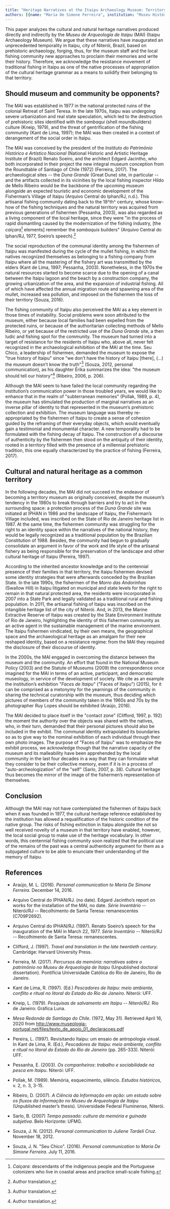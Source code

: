 ```yaml
---
title: "Heritage Narratives at the Itaipu Archaeology Museum: Territory and Resistance through Artisanal Fishing"
authors: [{name: "Maria De Simone Ferreira", institution: "Museu Histórico Nacional – Rio de Janeiro, Brazil"}]
---
```


This paper analyzes the cultural and natural heritage narratives
produced directly and indirectly by the *Museu de Arqueologia de Itaipu*
(MAI) (Itaipu Archaeology Museum). We argue that these narratives have
inaugurated an unprecedented temporality in Itaipu, city of Niterói,
Brazil, based on prehistoric archaeology, forging, thus, for the museum
staff and the local fishing community new approaches to proclaim their
memories and write their history. Therefore, we acknowledge the
resistance movement of traditional fishing in Itaipu as one of the
native processes of appropriation of the cultural heritage grammar as a
means to solidify their belonging to that territory.

## Should museum and community be opponents?

The MAI was established in 1977 in the national protected ruins of the
colonial Retreat of Saint Teresa. In the late 1970s, Itaipu was
undergoing severe urbanization and real state speculation, which led to
the destruction of prehistoric sites identified with the *sambaqui*
(shell moundbuilders) culture (Kneip, 1979), and the threat of
gentrification of the fishing community (Kant de Lima, 1997); the MAI
was then created in a context of derangement of the social order in
Itaipu.

The MAI was conceived by the president of the *Instituto do Patrimônio
Histórico e Artístico Nacional* (National Historic and Artistic Heritage
Institute of Brazil) Renato Soeiro, and the architect Edgard Jacintho,
who both incorporated in their project the new integral museum
conception from the Roundtable of Santiago of Chile (1972) (Ferreira,
2017). The archaeological sites -- the *Duna Grande* (Great Dune) site,
in particular -- and the artifacts collected in its vicinities by the
local fishing inspector Hildo de Mello Ribeiro would be the backbone of
the upcoming museum alongside an expected touristic and economic
development of the Fisherman’s Village of Itaipu (Arquivo Central do
Iphan/RJ, n.d.). This artisanal fishing community dating back to the
18^th^ century, whose know-how of the fishing techniques and the natural
territory was acquired from previous generations of fishermen (Pessanha,
2003), was also regarded as a living component of the local heritage,
since they were "in the process of rapid dismantling caused by the
modernization of the fishing industry, \[the *caiçara*[^1] elements\]
remember the *sambaquis* builders" (Arquivo Central do Iphan/RJ, 1977,
Soeiro’s speech).[^2]

The social reproduction of the communal identity among the fishermen of
Itaipu was manifested during the cycle of the mullet fishing, in which
the natives recognized themselves as belonging to a fishing company from
Itaipu where all the mastering of the fishery art was transmitted by the
elders (Kant de Lima, 1997; Pessanha, 2003). Nonetheless, in the 1970s
the natural resources started to become scarce due to the opening of a
canal between the Itaipu lagoon and the beach by a construction company,
the growing urbanization of the area, and the expansion of industrial
fishing. All of which have affected the annual migration route and
spawning area of the mullet, increased sea pollution, and imposed on the
fishermen the loss of their territory (Souza, 2016).

The fishing community of Itaipu also perceived the MAI as a key element
in those times of instability. Social problems were soon attributed to
the museum, either because local families had been expelled from the
protected ruins, or because of the authoritarian collecting methods of
Mello Ribeiro, or yet because of the restricted use of the *Duna Grande*
site, a then ludic and fishing spot for the community. The museum had
turned into a target of resistance for the residents of Itaipu who,
above all, never felt recognized in the archaeological exhibition of the
MAI at the time. Seu Chico, a leadership of fishermen, demanded the
museum to expose the "true history of Itaipu" since "we don’t have the
history of Itaipu \[there\], (...) the museum doesn’t know the
truth"[^3] (Souza, 2012, personal communication), as his daughter Érika
summarizes the idea: "the museum should tell our history"[^4] (Ribeiro,
2006, p. 206).

Although the MAI seem to have failed the local community regarding the
institution’s communication power in those troubled years, we would like
to enhance that in the realm of "subterranean memories" (Pollak, 1989,
p. 4), the museum has stimulated the production of marginal narratives
as an inverse pillar of identity to that represented in the museum’s
prehistoric collection and exhibition. The museum language was thereby
re-appropriated by the fishermen of Itaipu to create a sense of cohesion
guided by the reframing of their everyday objects, which would
eventually gain a testimonial and monumental character. A new
temporality had to be formulated with the fishing decay of Itaipu. The
construction of a discourse of authenticity by the fishermen then stood
on the antiquity of their identity, rooted in a territory filled with
the presence of a millennial prehistoric tradition, this one equally
characterized by the practice of fishing (Ferreira, 2017).

## Cultural and natural heritage as a common territory

In the following decades, the MAI did not succeed in the endeavor of
becoming a territory museum as originally conceived, despite the
museum’s tendency in the 1980s to break through barriers and try to act
in the surrounding space: a protection process of the *Duna Grande* site
was initiated at IPHAN in 1986 and the landscape of Itaipu, the
Fisherman’s Village included, was inscribed on the State of Rio de
Janeiro heritage list in 1987. At the same time, the fishermen community
was struggling for the right to an identity space within the narratives
of the national history, they would be legally recognized as a
traditional population by the Brazilian Constitution of 1988. Besides,
the community had begun to gradually consolidate an argument in favor of
the work and life style of the artisanal fishery as being responsible
for the preservation of the landscape and other cultural heritage of
Itaipu (Pereira, 1997).

According to the inherited ancestor knowledge and to the centennial
presence of their families in that territory, the Itaipu fishermen
devised some identity strategies that were afterwards conceded by the
Brazilian State. In the late 1990s, the fishermen of the *Morro das
Andorinhas* (Swallow Hill) in Itaipu litigated on municipal and state
levels for the right to remain in that natural protected area, the
residents were incorporated in 2007 into a State Park and legally
validated as a traditional rural and fishing population. In 2011, the
artisanal fishing of Itaipu was inscribed on the intangible heritage
list of the city of Niterói. And, in 2013, the Marine Extractive Reserve
of Itaipu was created by the State Environment Institute of Rio de
Janeiro, highlighting the identity of this fishermen community as an
active agent in the sustainable management of the marine environment.
The Itaipu fishermen vindicated, by their own means, the geographical
space and the archaeological heritage as an amalgam for their new
reshaped identity, based on a resistance regime: from the MAI they
required the disclosure of their discourse of identity.

In the 2000s, the MAI engaged in overcoming the distance between the
museum and the community. An effort that found in the National Museum
Policy (2003) and the Statute of Museums (2009) the correspondence once
imagined for the MAI in terms of an active, participant, and democratic
museology, in service of the development of society. We cite as an
example the institution’s exhibition "*Faces de Itaipu*" ("Faces of
Itaipu") (2015), for it can be comprised as a metonymy for the yearnings
of the community in sharing the technical curatorship with the museum,
thus deciding which pictures of members of the community taken in the
1960s and 70s by the photographer Ruy Lopes should be exhibited (Araújo,
2016).

The MAI decided to place itself in the "contact zone" (Clifford, 1997,
p. 192) the moment the authority over the objects was shared with the
natives, who, in their turn, demanded that their personal pictures
should also be included in the exhibit. The communal identity
extrapolated its boundaries so as to give way to the nominal exhibition
of each individual through their own photo images. The purpose of "Faces
of Itaipu" was to emphasize the exhibit process, we acknowledge though
that the narrative capacity of the museum and its malleability have been
apprehended by the local community in the last four decades in a way
that they can formulate what they consider to be their collective
memory, even if it is in a process of "auto-archeologization" of the
"self" (Sarlo, 2007, p. 38). Cultural heritage thus becomes the mirror
of the image of the fishermen’s representation of themselves.

## Conclusion

Although the MAI may not have contemplated the fishermen of Itaipu back
when it was founded in 1977, the cultural heritage reference established
by the institution has allowed a requalification of the historic
condition of the native group. The risks of fishing extinction in Itaipu
alongside the not so well received novelty of a museum in that territory
have enabled, however, the local social group to make use of the
heritage vocabulary. In other words, this centennial fishing community
soon realized that the political use of the remains of the past was a
central authenticity argument for them as a subjugated culture to be
able to enunciate their understanding of the memory of Itaipu.

## References

- Araújo, M. L. (2016). *Personal communication to Maria De Simone
  Ferreira*. December 14, 2016.
- Arquivo Central do IPHAN/RJ. (no date). Edgard Jacintho’s report on
  works for the installation of the MAI, no date. *Série Inventário* --
  Niterói/RJ -- Recolhimento de Santa Teresa: remanescentes (C709P2692).

- Arquivo Central do IPHAN/RJ. (1997). Renato Soeiro’s speech for the
  inauguration of the MAI in March 22, 1977. *Série Inventário* --
  Niterói/RJ -- Recolhimento de Santa Teresa: remanescentes.

- Clifford, J. (1997). *Travel and translation in the late twentieth
  century*. Cambridge: Harvard University Press.

- Ferreira, M. (2017). *Percursos da memória: narrativas sobre o
  patrimônio no Museu de Arqueologia de Itaipu* (Unpublished doctoral
  dissertation). Pontifícia Universidade Católica do Rio de Janeiro, Rio
  de Janeiro.

- Kant de Lima, R. (1997). (Ed.) *Pescadores de Itaipu: meio ambiente,
  conflito e ritual no litoral do Estado do Rio de Janeiro*. Niterói:
  UFF.

- Kneip, L. (1979). *Pesquisas de salvamento em Itaipu -- Niterói/RJ*.
  Rio de Janeiro: Gráfica Luna.

- *Mesa Redonda de Santiago do Chile*. (1972, May 31). Retrieved April
  16, 2020 from
  http://www.museologia-portugal.net/files/texto_de_apoio_01_declaracoes.pdf

- Pereira, L. (1997). Revisitando Itaipu: um ensaio de antropologia
  visual. In Kant de Lima, R. (Ed.), *Pescadores de Itaipu*: *meio
  ambiente, conflito e ritual no litoral do Estado do Rio de Janeiro*
  (pp. 265-333). Niterói: UFF.

- Pessanha, E. (2003). *Os companheiros*: *trabalho e sociabilidade na
  pesca em Itaipu*. Niterói: UFF.

- Pollak, M. (1989). Memória, esquecimento, silêncio. *Estudos
  históricos*, v. 2, n. 3, 3-15.

- Ribeiro, D. (2007). *A Ciência da Informação em ação: um estudo sobre
  os fluxos da informação no Museu de Arqueologia de Itaipu*
  (Unpublished master’s thesis). Universidade Federal Fluminense,
  Niterói.

- Sarlo, B. (2007) *Tempo passado: cultura da memória e guinada
  subjetiva*. Belo Horizonte: UFMG.

- Souza, J. N. (2012). *Personal communication to Juliene Tardeli Cruz*.
  November 18, 2012.

- Souza, J. N. "Seu Chico". (2016). *Personal communication to Maria De
  Simone Ferreira*. July 11, 2016.

[^1]: *Caiçara*: descendants of the indigenous people and the Portuguese colonizers who live in coastal areas and practice small-scale fishing.

[^2]: Author translation.

[^3]: Author translation.

[^4]: Author translation.
